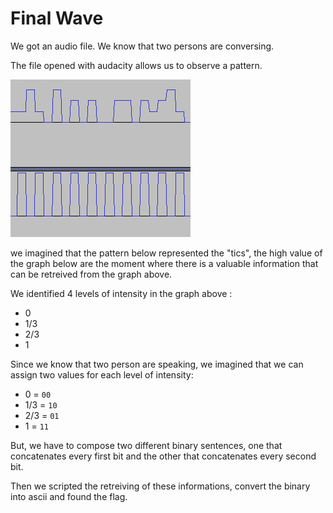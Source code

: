# Final Wave

We got an audio file.
We know that two persons are conversing.

The file opened with audacity allows us to observe a pattern.

![image](data/screen_wave.png)

we imagined that the pattern below represented the "tics", the high value of the graph below are the moment where there is a valuable information that can be retreived from the graph above.

We identified 4 levels of intensity in the graph above :

- 0
- 1/3
- 2/3
- 1

Since we know that two person are speaking, we imagined that we can assign two values for each level of intensity:

- 0 = `00`
- 1/3 = `10`
- 2/3 = `01`
- 1 = `11`

But, we have to compose two different binary sentences, one that concatenates every first bit and the other that concatenates every second bit.

Then we scripted the retreiving of these informations, convert the binary into ascii and found the flag.
